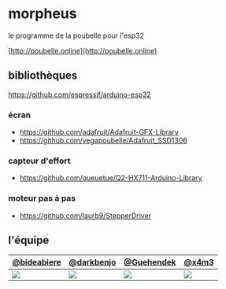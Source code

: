 # morpheus

le programme de la poubelle pour l'esp32

[http://poubelle.online](http://poubelle.online)

## bibliothèques

https://github.com/espressif/arduino-esp32

### écran
* https://github.com/adafruit/Adafruit-GFX-Library
* https://github.com/vegapoubelle/Adafruit_SSD1306

### capteur d'effort
* https://github.com/queuetue/Q2-HX711-Arduino-Library

### moteur pas à pas
* https://github.com/laurb9/StepperDriver

## l'équipe

| [@bideabiere](https://github.com/bideabiere) | [@darkbenjo](https://github.com/darkbenjo) | [@Guehendek](https://github.com/Guehendek) | [@x4m3](https://github.com/x4m3) |
|---|---|---|---|
| [![](https://avatars0.githubusercontent.com/u/34767257?s=100)](https://github.com/bideabiere) | [![](https://avatars2.githubusercontent.com/u/34767515?s=100)](https://github.com/darkbenjo) | [![](https://avatars1.githubusercontent.com/u/34568595?s=100)](https://github.com/Guehendek) | [![](https://avatars0.githubusercontent.com/u/8809909?s=100)](https://github.com/x4m3) | 

